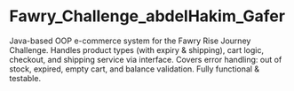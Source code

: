 # Fawry_Challenge_abdelHakim_Gafer
 Java-based OOP e-commerce system for the Fawry Rise Journey Challenge. Handles product types (with expiry &amp; shipping), cart logic, checkout, and shipping service via interface. Covers error handling: out of stock, expired, empty cart, and balance validation. Fully functional &amp; testable.
